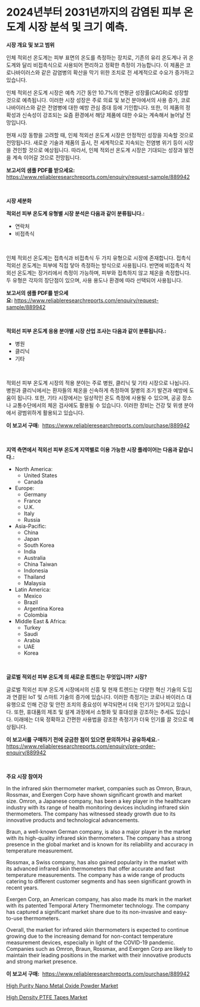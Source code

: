 <p><h1>2024년부터 2031년까지의 감염된 피부 온도계 시장 분석 및 크기 예측.</h1></p><p><strong>시장 개요 및 보고 범위</strong></p>
<p><p>인체 적외선 온도계는 피부 표면의 온도를 측정하는 장치로, 기존의 유리 온도계나 귀 온도계와 달리 비접촉식으로 사용되어 편리하고 정확한 측정이 가능합니다. 이 제품은 코로나바이러스와 같은 감염병의 확산을 막기 위한 조치로 전 세계적으로 수요가 증가하고 있습니다.</p><p>인체 적외선 온도계 시장은 예측 기간 동안 10.7%의 연평균 성장률(CAGR)로 성장할 것으로 예측됩니다. 이러한 시장 성장은 주로 의료 및 보건 분야에서의 사용 증가, 코로나바이러스와 같은 전염병에 대한 예방 관심 증대 등에 기인합니다. 또한, 이 제품의 정확성과 신속성이 강조되는 요즘 환경에서 해당 제품에 대한 수요는 계속해서 늘어날 전망입니다.</p><p>현재 시장 동향을 고려할 때, 인체 적외선 온도계 시장은 안정적인 성장을 지속할 것으로 전망됩니다. 새로운 기술과 제품의 출시, 전 세계적으로 지속되는 전염병 위기 등이 시장을 견인할 것으로 예상됩니다. 따라서, 인체 적외선 온도계 시장은 기대되는 성장과 발전을 계속 이어갈 것으로 전망됩니다.</p></p>
<p><strong>보고서의 샘플 PDF를 받으세요:</strong> <a href="https://www.reliableresearchreports.com/enquiry/request-sample/889942">https://www.reliableresearchreports.com/enquiry/request-sample/889942</a></p>
<p>&nbsp;</p>
<p><strong>시장 세분화</strong></p>
<p><strong>적외선 피부 온도계 유형별 시장 분석은 다음과 같이 분류됩니다.:</strong></p>
<p><ul><li>연락처</li><li>비접촉식</li></ul></p>
<p>&nbsp;</p>
<p><p>인체 적외선 온도계는 접촉식과 비접촉식 두 가지 유형으로 시장에 존재합니다. 접촉식 적외선 온도계는 피부에 직접 닿아 측정하는 방식으로 사용됩니다. 반면에 비접촉식 적외선 온도계는 장거리에서 측정이 가능하며, 피부와 접촉하지 않고 체온을 측정합니다. 두 유형은 각자의 장단점이 있으며, 사용 용도나 환경에 따라 선택되어 사용됩니다.</p></p>
<p><strong>보고서의 샘플 PDF를 받으세요:</strong>&nbsp;<a href="https://www.reliableresearchreports.com/enquiry/request-sample/889942">https://www.reliableresearchreports.com/enquiry/request-sample/889942</a></p>
<p>&nbsp;</p>
<p><strong> 적외선 피부 온도계 응용 분야별 시장 산업 조사는 다음과 같이 분류됩니다.:</strong></p>
<p><ul><li>병원</li><li>클리닉</li><li>기타</li></ul></p>
<p>&nbsp;</p>
<p><p>적외선 피부 온도계 시장의 적용 분야는 주로 병원, 클리닉 및 기타 시장으로 나뉩니다. 병원과 클리닉에서는 환자들의 체온을 신속하게 측정하여 질병의 조기 발견과 예방에 도움이 됩니다. 또한, 기타 시장에서는 일상적인 온도 측정에 사용될 수 있으며, 공공 장소나 교통수단에서의 체온 검사에도 활용될 수 있습니다. 이러한 장비는 건강 및 위생 분야에서 광범위하게 활용되고 있습니다.</p></p>
<p><strong>이 보고서 구매:</strong>&nbsp; <a href="https://www.reliableresearchreports.com/purchase/889942">https://www.reliableresearchreports.com/purchase/889942</a></p>
<p>&nbsp;</p>
<p><strong>지역 측면에서 적외선 피부 온도계 지역별로 이용 가능한 시장 플레이어는 다음과 같습니다.:</strong></p>
<p><ul>
    <li>
        North America:
        <ul>
            <li>United States</li>
            <li>Canada</li>
        </ul>
    </li>
    <li>
        Europe:
        <ul>
            <li>Germany</li>
            <li>France</li>
            <li>U.K.</li>
            <li>Italy</li>
            <li>Russia</li>
        </ul>
    </li>
    <li>
        Asia-Pacific:
        <ul>
            <li>China</li>
            <li>Japan</li>
            <li>South Korea</li>
            <li>India</li>
            <li>Australia</li>
            <li>China Taiwan</li>
            <li>Indonesia</li>
            <li>Thailand</li>
            <li>Malaysia</li>
        </ul>
    </li>
    <li>
        Latin America:
        <ul>
            <li>Mexico</li>
            <li>Brazil</li>
            <li>Argentina Korea</li>
            <li>Colombia</li>
        </ul>
    </li>
    <li>
        Middle East & Africa:
        <ul>
            <li>Turkey</li>
            <li>Saudi</li>
            <li>Arabia</li>
            <li>UAE</li>
            <li>Korea</li>
        </ul>
    </li>
    </ul></p>
<p>&nbsp;</p>
<p><strong>글로벌 적외선 피부 온도계 의 새로운 트렌드는 무엇입니까? 시장?</strong></p>
<p><p>글로벌 적외선 피부 온도계 시장에서의 신흥 및 현재 트렌드는 다양한 혁신 기술의 도입과 연결된 IoT 및 스마트 기술의 증가에 있습니다. 이러한 측정기는 코로나 바이러스 대유행으로 인해 건강 및 안전 조치의 중요성이 부각되면서 더욱 인기가 있어지고 있습니다. 또한, 휴대품의 제조 및 설계 과정에서 소형화 및 휴대성을 강조하는 추세도 있습니다. 미래에는 더욱 정확하고 간편한 사용법을 강조한 측정기가 더욱 인기를 끌 것으로 예상됩니다.</p></p>
<p><strong>이 보고서를 구매하기 전에 궁금한 점이 있으면 문의하거나 공유하세요.</strong>- <a href="https://www.reliableresearchreports.com/enquiry/pre-order-enquiry/889942">https://www.reliableresearchreports.com/enquiry/pre-order-enquiry/889942</a></p>
<p>&nbsp;</p>
<p><strong>주요 시장 참여자</strong></p>
<p><p>In the infrared skin thermometer market, companies such as Omron, Braun, Rossmax, and Exergen Corp have shown significant growth and market size. Omron, a Japanese company, has been a key player in the healthcare industry with its range of health monitoring devices including infrared skin thermometers. The company has witnessed steady growth due to its innovative products and technological advancements.</p><p>Braun, a well-known German company, is also a major player in the market with its high-quality infrared skin thermometers. The company has a strong presence in the global market and is known for its reliability and accuracy in temperature measurement.</p><p>Rossmax, a Swiss company, has also gained popularity in the market with its advanced infrared skin thermometers that offer accurate and fast temperature measurements. The company has a wide range of products catering to different customer segments and has seen significant growth in recent years.</p><p>Exergen Corp, an American company, has also made its mark in the market with its patented Temporal Artery Thermometer technology. The company has captured a significant market share due to its non-invasive and easy-to-use thermometers.</p><p>Overall, the market for infrared skin thermometers is expected to continue growing due to the increasing demand for non-contact temperature measurement devices, especially in light of the COVID-19 pandemic. Companies such as Omron, Braun, Rossmax, and Exergen Corp are likely to maintain their leading positions in the market with their innovative products and strong market presence.</p></p>
<p><strong>이 보고서 구매:</strong>&nbsp;&nbsp;<a href="https://www.reliableresearchreports.com/purchase/889942">https://www.reliableresearchreports.com/purchase/889942</a></p>
<p><p><a href="https://github.com/Hazelklievgspy6vdcsmu106w/Market-Research-Report-List-1/blob/main/high-purity-nano-metal-oxide-powder-market.md">High Purity Nano Metal Oxide Powder Market</a></p><p><a href="https://picayune-night-cbd.notion.site/High-Density-PTFE-Tapes-Market-Dynamics-2024-2031-Also-about-Its-Market-Trends-Projections-and-Op-b1957a44db9044868bd604915bc7cbc6">High Density PTFE Tapes Market</a></p></p>
